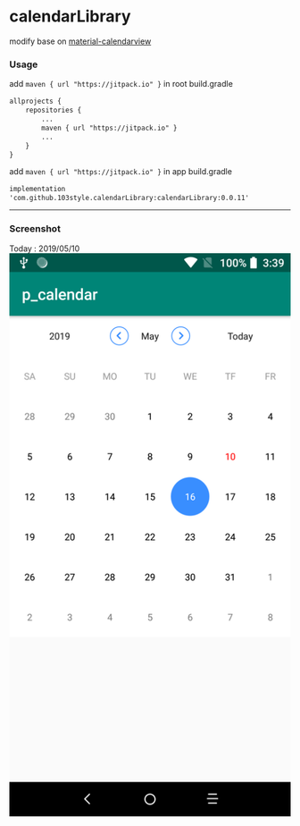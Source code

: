 # calendarLibrary

modify base on [material-calendarview](https://github.com/prolificinteractive/material-calendarview)

### Usage
add `maven { url "https://jitpack.io" }` in  root build.gradle
```
allprojects {
    repositories {
        ...
        maven { url "https://jitpack.io" }
        ...
    }
}
```

add `maven { url "https://jitpack.io" }` in  app build.gradle
```
implementation 'com.github.103style.calendarLibrary:calendarLibrary:0.0.11'
```

---
### Screenshot
Today : 2019/05/10
![Screenshot](https://github.com/103style/calendarLibrary/blob/master/screenshot/Screenshot_20190510-152543.png)
